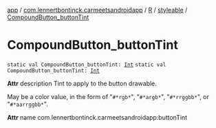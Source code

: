 [app](../../../index.md) / [com.lennertbontinck.carmeetsandroidapp](../../index.md) / [R](../index.md) / [styleable](index.md) / [CompoundButton_buttonTint](./-compound-button_button-tint.md)

# CompoundButton_buttonTint

`static val CompoundButton_buttonTint: `[`Int`](https://kotlinlang.org/api/latest/jvm/stdlib/kotlin/-int/index.html)
`static val CompoundButton_buttonTint: `[`Int`](https://kotlinlang.org/api/latest/jvm/stdlib/kotlin/-int/index.html)

**Attr**
description Tint to apply to the button drawable.

May be a color value, in the form of "`#*rgb*`", "`#*argb*`", "`#*rrggbb*`", or "`#*aarrggbb*`".

**Attr**
name com.lennertbontinck.carmeetsandroidapp:buttonTint

